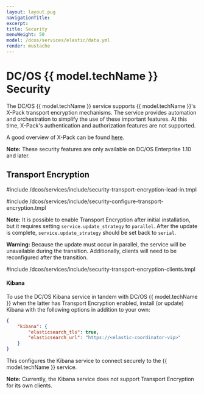 ```yaml
---
layout: layout.pug
navigationTitle:
excerpt:
title: Security
menuWeight: 50
model: /dcos/services/elastic/data.yml
render: mustache
---
```


# DC/OS {{ model.techName }} Security

The DC/OS {{ model.techName }} service supports {{ model.techName }}'s X-Pack transport encryption mechanisms. The service provides automation and orchestration to simplify the use of these important features. At this time, X-Pack's authentication and authorization features are not supported.

A good overview of X-Pack can be found [here](https://www.elastic.co/guide/en/elasticsearch/reference/6.3/setup-xpack.html).

**Note:** These security features are only available on DC/OS Enterprise 1.10 and later.

## Transport Encryption

#include /dcos/services/include/security-transport-encryption-lead-in.tmpl

#include /dcos/services/include/security-configure-transport-encryption.tmpl

**Note:** It is possible to enable Transport Encryption after initial installation, but it requires setting `service.update_strategy` to `parallel`. After the update is complete, `service.update_strategy` should be set back to `serial`.

**Warning:** Because the update must occur in parallel, the service will be unavailable during the transition. Additionally, clients will need to be reconfigured after the transition.

#include /dcos/services/include/security-transport-encryption-clients.tmpl


#### Kibana

To use the DC/OS Kibana service in tandem with DC/OS {{ model.techName }} when the latter has Transport Encryption enabled, install (or update) Kibana with the following options in addition to your own:

```json
{
    "kibana": {
        "elasticsearch_tls": true,
        "elasticsearch_url": "https://<elastic-coordinator-vip>"
    }
}
```
This configures the Kibana service to connect securely to the {{ model.techName }} service.

**Note:** Currently, the Kibana service does not support Transport Encryption for its own clients.
